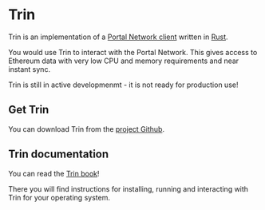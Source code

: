 # Trin

Trin is an implementation of a [Portal Network client](https://github.com/ethereum/portal-network-specs) written in [Rust](https://www.rust-lang.org/).

You would use Trin to interact with the Portal Network. This gives access to Ethereum data with very low CPU and memory requirements and near instant sync.

Trin is still in active developmenmt - it is not ready for production use!


## Get Trin

You can download Trin from the [project Github](https://github.com/ethereum/trin/tree/master).


## Trin documentation

You can read the [Trin book](https://ethereum.github.io/trin/)!

There you will find instructions for installing, running and interacting with Trin for your operating system.